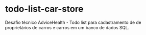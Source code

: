 # todo-list-car-store
Desafio técnico AdviceHealth - Todo list para cadastramento de de proprietários de carros e carros em um banco de dados SQL.

